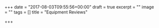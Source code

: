 +++
date = "2017-08-03T09:55:56+00:00"
draft = true
excerpt = ""
image = ""
tags = []
title = "Equipment Reviews"

+++
